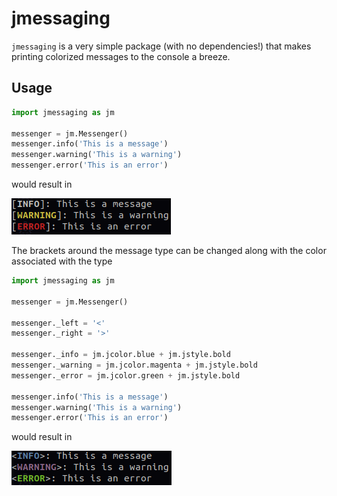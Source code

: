 # jmessaging

`jmessaging` is a very simple package (with no dependencies!) that makes
printing colorized messages to the console a breeze.

## Usage

```python
import jmessaging as jm

messenger = jm.Messenger()
messenger.info('This is a message')
messenger.warning('This is a warning')
messenger.error('This is an error')
```

would result in

![Example default output][output example]

The brackets around the message type can be changed along with the color
associated with the type

```python
import jmessaging as jm

messenger = jm.Messenger()

messenger._left = '<'
messenger._right = '>'

messenger._info = jm.jcolor.blue + jm.jstyle.bold
messenger._warning = jm.jcolor.magenta + jm.jstyle.bold
messenger._error = jm.jcolor.green + jm.jstyle.bold

messenger.info('This is a message')
messenger.warning('This is a warning')
messenger.error('This is an error')
```
would result in

![Example modified output][output modified]

[output example]: docs/output-example.png
[output modified]: docs/output-modified.png
